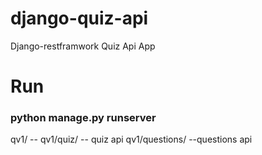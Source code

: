 # django-quiz-api
Django-restframwork Quiz Api App
# Run
### python manage.py runserver
qv1/ --
qv1/quiz/ -- quiz api
qv1/questions/ --questions api
